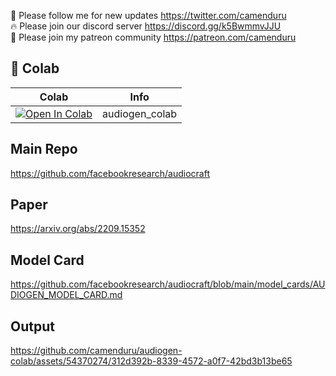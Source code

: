 🐣 Please follow me for new updates https://twitter.com/camenduru <br />
🔥 Please join our discord server https://discord.gg/k5BwmmvJJU <br />
🥳 Please join my patreon community https://patreon.com/camenduru <br />

## 🦒 Colab

| Colab | Info
| --- | --- |
[![Open In Colab](https://colab.research.google.com/assets/colab-badge.svg)](https://colab.research.google.com/github/camenduru/audiogen-colab/blob/main/audiogen_colab.ipynb) | audiogen_colab

## Main Repo
https://github.com/facebookresearch/audiocraft

## Paper
https://arxiv.org/abs/2209.15352

## Model Card
https://github.com/facebookresearch/audiocraft/blob/main/model_cards/AUDIOGEN_MODEL_CARD.md

## Output
https://github.com/camenduru/audiogen-colab/assets/54370274/312d392b-8339-4572-a0f7-42bd3b13be65
